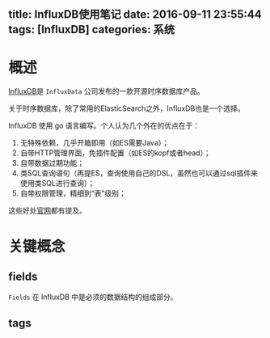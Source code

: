 title: InfluxDB使用笔记
date: 2016-09-11 23:55:44
tags: [InfluxDB]
categories: 系统
---

# 概述

[InfluxDB](https://www.influxdata.com/time-series-platform/influxdb/)是 `InfluxData` 公司发布的一款开源时序数据库产品。

关于时序数据库，除了常用的ElasticSearch之外，InfluxDB也是一个选择。

InfluxDB 使用 go 语言编写。个人认为几个外在的优点在于：

1. 无特殊依赖，几乎开箱即用（如ES需要Java）；
2. 自带HTTP管理界面，免插件配置（如ES的kopf或者head）；
3. 自带数据过期功能；
4. 类SQL查询语句（再提ES，查询使用自己的DSL，虽然也可以通过sql插件来使用类SQL进行查询）；
5. 自带权限管理，精细到“表”级别；

这些好处[官网](https://docs.influxdata.com/influxdb/v1.0/)都有提及。

# 关键概念

## fields

`Fields` 在 InfluxDB 中是必须的数据结构的组成部分。

## tags


